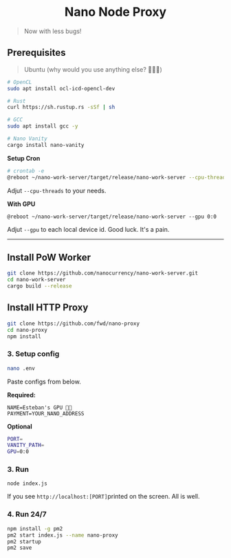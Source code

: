 <h1 align="center">Nano Node Proxy</h1>

> Now with less bugs!


## Prerequisites

> Ubuntu (why would you use anything else? 💁🏽‍♂️)


```bash
# OpenCL
sudo apt install ocl-icd-opencl-dev 

# Rust
curl https://sh.rustup.rs -sSf | sh

# GCC
sudo apt install gcc -y

# Nano Vanity
cargo install nano-vanity
```

**Setup Cron**

```bash
# crontab -e
@reboot ~/nano-work-server/target/release/nano-work-server --cpu-threads 4
```

Adjut ```--cpu-threads``` to your needs.

**With GPU**

```
@reboot ~/nano-work-server/target/release/nano-work-server --gpu 0:0
```

Adjut ```--gpu``` to each local device id. Good luck. It's a pain.

---

## Install PoW Worker

```bash
git clone https://github.com/nanocurrency/nano-work-server.git
cd nano-work-server
cargo build --release
```

## Install HTTP Proxy

```bash
git clone https://github.com/fwd/nano-proxy
cd nano-proxy
npm install
```

### 3. Setup config

```bash
nano .env
```

Paste configs from below.

**Required:**
```
NAME=Esteban's GPU 💪🏽
PAYMENT=YOUR_NANO_ADDRESS
```

**Optional**

```bash
PORT=
VANITY_PATH=
GPU=0:0
```

### 3. Run

```
node index.js
```

If you see ```http://localhost:[PORT]```printed on the screen. All is well.


### 4. Run 24/7

```bash
npm install -g pm2
pm2 start index.js --name nano-proxy
pm2 startup
pm2 save
```
